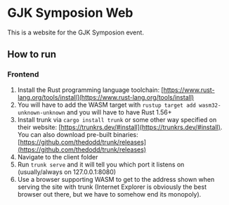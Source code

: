 # GJK Symposion Web
This is a website for the GJK Symposion event.

## How to run
### Frontend
1. Install the Rust programming language toolchain: [https://www.rust-lang.org/tools/install](https://www.rust-lang.org/tools/install)
2. You will have to add the WASM target with `rustup target add wasm32-unknown-unknown` and you will have to have Rust 1.56+
3. Install trunk via `cargo install trunk` or some other way specified on their website: [https://trunkrs.dev/#install](https://trunkrs.dev/#install). You can also download pre-built binaries: [https://github.com/thedodd/trunk/releases](https://github.com/thedodd/trunk/releases)
4. Navigate to the client folder
5. Run `trunk serve` and it will tell you which port it listens on (usually/always on 127.0.0.1:8080)
6. Use a browser supporting WASM to get to the address shown when serving the site with trunk (Internet Explorer is obviously the best browser out there, but we have to somehow end its monopoly).
